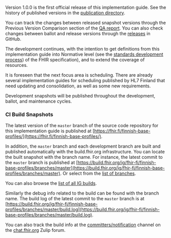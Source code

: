 Version 1.0.0 is the first official release of this implementation guide. See the history of
published versions in the
[publication directory](https://hl7.fi/fhir/finnish-base-profiles/history.html).

You can track the changes between released snapshot versions through the
Previous Version Comparison section of the [QA report](qa.html). You can also check changes
between ballot and release versions through the
[releases](https://github.com/fhir-fi/finnish-base-profiles/releases) in GitHub.

The development continues, with the intention to get definitions from this implementation guide
into Normative level (see the
[standards development process](https://hl7.org/fhir/versions.html#std-process)) of the FHIR
specification), and to extend the coverage of resources.

It is foreseen that the next focus area is scheduling. There are already several implementation
guides for scheduling published by HL7 Finland that need updating and consolidation, as well as
some new requirements.

Development snapshots will be published throughout the development, ballot, and maintenance cycles.

### CI Build Snapshots
The latest version of the `master` branch of the source code repository for this implementation
guide is published at
[https://fhir.fi/finnish-base-profiles/](https://fhir.fi/finnish-base-profiles/).

In addition, the `master` branch and each development branch are built and published automatically
with the build.fhir.org infrastructure. You can locate the built snapshot with
the branch name. For instance, the latest commit to the `master` branch is published at
[https://build.fhir.org/ig/fhir-fi/finnish-base-profiles/branches/master](https://build.fhir.org/ig/fhir-fi/finnish-base-profiles/branches/master).
Or select from the
[list of branches](https://build.fhir.org/ig/fhir-fi/finnish-base-profiles/branches/).

You can also browse the
[list of all IG builds](https://fhir.github.io/auto-ig-builder/builds.html).

Similarly the debug info related to the build can be found with the branch name. The build log of
the latest commit to the `master` branch is at
[https://build.fhir.org/ig/fhir-fi/finnish-base-profiles/branches/master/build.log](https://build.fhir.org/ig/fhir-fi/finnish-base-profiles/branches/master/build.log).

You can also track the build info at the
[committers/notification](https://chat.fhir.org/#narrow/stream/179297-committers.2Fnotification/topic/ig-build/)
channel on the [chat.fhir.org](https://chat.fhir.org) Zulip forum.
